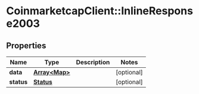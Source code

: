# CoinmarketcapClient::InlineResponse2003

## Properties
Name | Type | Description | Notes
------------ | ------------- | ------------- | -------------
**data** | [**Array&lt;Map&gt;**](Map.md) |  | [optional] 
**status** | [**Status**](Status.md) |  | [optional] 


